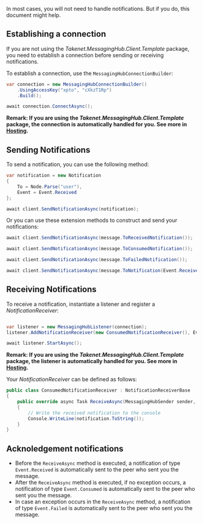 In most cases, you will not need to handle notifications. But if you do, this document might help.

## Establishing a connection

If you are not using the *Takenet.MessagingHub.Client.Template* package, you need to establish a connection before sending or receiving notifications.

To establish a connection, use the `MessagingHubConnectionBuilder`:

```csharp
var connection = new MessagingHubConnectionBuilder()
    .UsingAccessKey("xpto", "cXkzT1Rp")
    .Build();

await connection.ConnectAsync();
```

**Remark: If you are using the *Takenet.MessagingHub.Client.Template* package, the connection is automatically handled for you. See more in [Hosting](http://messaginghub.io/docs/sdks/hosting).**

## Sending Notifications

To send a notification, you can use the following method:

```csharp
var notification = new Notification
{
    To = Node.Parse("user"),
    Event = Event.Received
};

await client.SendNotificationAsync(notification);
```

Or you can use these extension methods to construct and send your notifications:

```csharp
await client.SendNotificationAsync(message.ToReceivedNotification());

await client.SendNotificationAsync(message.ToConsumedNotification());

await client.SendNotificationAsync(message.ToFailedNotification());

await client.SendNotificationAsync(message.ToNotification(Event.Received));
```

## Receiving Notifications

To receive a notification, instantiate a listener and register a *NotificationReceiver*:

```csharp

var listener = new MessagingHubListener(connection);
listener.AddNotificationReceiver(new ConsumedNotificationReceiver(), Event.Consumed);

await listener.StartAsync();
```

**Remark: If you are using the *Takenet.MessagingHub.Client.Template* package, the listener is automatically handled for you. See more in [Hosting](http://messaginghub.io/docs/sdks/hosting).**

Your *NotificationReceiver* can be defined as follows:

```csharp
public class ConsumedNotificationReceiver : NotificationReceiverBase
{
    public override async Task ReceiveAsync(MessagingHubSender sender, Notification notification, CancellationToken cancellationToken)
    {
        // Write the received notification to the console
        Console.WriteLine(notification.ToString());
    }
}
```

## Acknoledgement notifications

- Before the `ReceiveAsync` method is executed, a notification of type `Event.Received` is automatically sent to the peer who sent you the message.
- After the `ReceiveAsync` method is executed, if no exception occurs, a notification of type `Event.Consumed` is automatically sent to the peer who sent you the message.
- In case an exception occurs in the `ReceiveAsync` method, a notification of type `Event.Failed` is automatically sent to the peer who sent you the message.